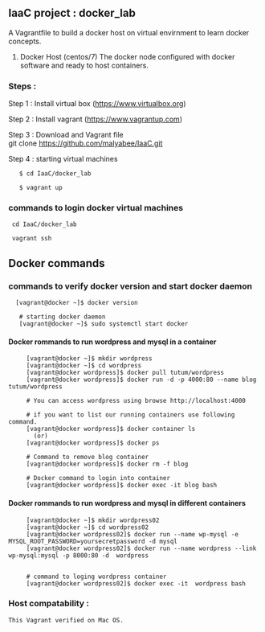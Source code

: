 ## IaaC project : docker_lab  
 A Vagrantfile to build a docker host on  virtual envirnment to learn docker concepts.  
 
1. Docker Host  (centos/7)
    The docker node configured with docker software and ready to host containers. 
    

### Steps :  
  Step 1 :  Install virtual box (https://www.virtualbox.org)

  Step 2 :  Install vagrant  (https://www.vagrantup.com)

  Step 3 :  Download and  Vagrant file  
       git clone https://github.com/malyabee/IaaC.git  

  Step 4  : starting virtual machines 

       $ cd IaaC/docker_lab
 
       $ vagrant up

### commands to login docker virtual machines
     cd IaaC/docker_lab 

     vagrant ssh 
     
     
## Docker commands       
###  commands to verify docker version  and start docker daemon
      [vagrant@docker ~]$ docker version
       
       # starting docker daemon
       [vagrant@docker ~]$ sudo systemctl start docker
       
       
   
   
#### Docker rommands to run wordpress and mysql in a  container  
         [vagrant@docker ~]$ mkdir wordpress
         [vagrant@docker ~]$ cd wordpress
         [vagrant@docker wordpress]$ docker pull tutum/wordpress
         [vagrant@docker wordpress]$ docker run -d -p 4000:80 --name blog tutum/wordpress
         
         # You can access wordpress using browse http://localhost:4000 
         
         # if you want to list our running containers use following command.
         [vagrant@docker wordpress]$ docker container ls
           (or)
         [vagrant@docker wordpress]$ docker ps
         
         # Command to remove blog container 
         [vagrant@docker wordpress]$ docker rm -f blog
         
         # Docker command to login into container 
         [vagrant@docker wordpress]$ docker exec -it blog bash
         
         
#### Docker rommands to run wordpress and mysql in different containers
         [vagrant@docker ~]$ mkdir wordpress02
         [vagrant@docker ~]$ cd wordpress02
         [vagrant@docker wordpress02]$ docker run --name wp-mysql -e MYSQL_ROOT_PASSWORD=yoursecretpassword -d mysql
         [vagrant@docker wordpress02]$ docker run --name wordpress --link wp-mysql:mysql -p 8000:80 -d  wordpress
         
         
         # command to loging wordpress container
         [vagrant@docker wordpress02]$ docker exec -it  wordpress bash
         
         

         
     
### Host compatability :

    This Vagrant verified on Mac OS.


